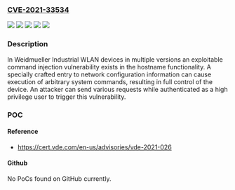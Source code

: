 ### [CVE-2021-33534](https://cve.mitre.org/cgi-bin/cvename.cgi?name=CVE-2021-33534)
![](https://img.shields.io/static/v1?label=Product&message=IE-WL(T)-BL-AP-CL-XX&color=blue)
![](https://img.shields.io/static/v1?label=Product&message=IE-WL(T)-VL-AP-CL-XX&color=blue)
![](https://img.shields.io/static/v1?label=Version&message=IE-WL-BL-AP-CL-EU%20(2536600000)%3C%3D%20V1.16.18%20(Build%2018081617)%20&color=brighgreen)
![](https://img.shields.io/static/v1?label=Version&message=IE-WL-VL-AP-BR-CL-EU%20(2536680000)%3C%3D%20V1.11.10%20(Build%2018122616)%20&color=brighgreen)
![](https://img.shields.io/static/v1?label=Vulnerability&message=CWE-78%20OS%20Command%20Injection&color=brighgreen)

### Description

In Weidmueller Industrial WLAN devices in multiple versions an exploitable command injection vulnerability exists in the hostname functionality. A specially crafted entry to network configuration information can cause execution of arbitrary system commands, resulting in full control of the device. An attacker can send various requests while authenticated as a high privilege user to trigger this vulnerability.

### POC

#### Reference
- https://cert.vde.com/en-us/advisories/vde-2021-026

#### Github
No PoCs found on GitHub currently.

